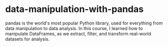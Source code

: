 # data-manipulation-with-pandas
pandas is the world's most popular Python library, used for everything from data manipulation to data analysis. In this course, I learned how to manipulate DataFrames, as we extract, filter, and transform real-world datasets for analysis. 
